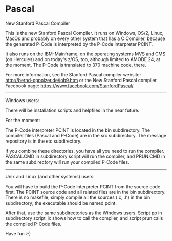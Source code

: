 # Pascal

New Stanford Pascal Compiler

This is the new Stanford Pascal Compiler.
It runs on Windows, OS/2, Linux, MacOs and
probably on every other system that has a C Compiler,
because the generated P-Code is interpreted by the
P-Code interpreter PCINT.

It also runs on the IBM-Mainframe, on the operating systems
MVS and CMS (on Hercules) and on today's z/OS, too, although
limited to AMODE 24, at the moment. The P-Code is translated
to 370 machine code, there.

For more information, see the Stanford Pascal compiler website:
http://bernd-oppolzer.de/job9.htm
or the New Stanford Pascal compiler Facebook page:
https://www.facebook.com/StanfordPascal/

--------------------------------------------------------------

Windows users:

There will be installation scripts and helpfiles in the near future.

For the moment:

The P-Code interpreter PCINT is located in the bin subdirectory.
The compiler files (Pascal and P-Code) are in the src subdirectory.
The message repository is in the etc subdirectory.

If you combine these directories, you have all you need to run
the compiler. PASCAL.CMD in subdirectory script will run the
compiler, and PRUN.CMD in the same subdirectory will run your
compiled P-Code files.

--------------------------------------------------------------

Unix and Linux (and other systems) users:

You will have to build the P-Code interpreter PCINT from the
source code first. The PCINT source code and all related files
are in the bin subdirectory. There is no makefile; simply compile
all the sources (.c, .h) in the bin subdirectory; the executable
should be named pcint.

After that, use the same subdirectories as the Windows users.
Script pp in subdirectory script_ix shows how to call the compiler,
and script prun calls the compiled P-Code files.

Have fun :-)

